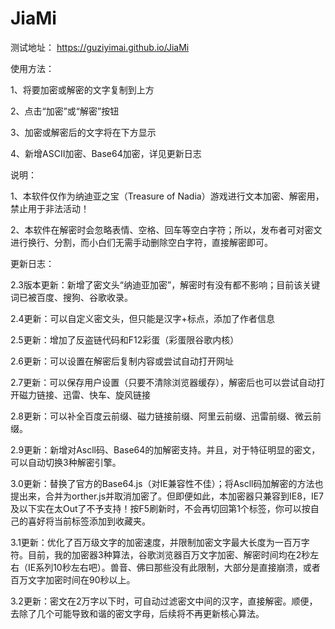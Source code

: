 # JiaMi
测试地址：
https://guziyimai.github.io/JiaMi

使用方法：

1、将要加密或解密的文字复制到上方

2、点击“加密”或“解密”按钮

3、加密或解密后的文字将在下方显示

4、新增ASCII加密、Base64加密，详见更新日志


说明：

1、本软件仅作为纳迪亚之宝（Treasure of Nadia）游戏进行文本加密、解密用，禁止用于非法活动！

2、本软件在解密时会忽略表情、空格、回车等空白字符；所以，发布者可对密文进行换行、分割，而小白们无需手动删除空白字符，直接解密即可。

更新日志：

2.3版本更新：新增了密文头“纳迪亚加密”，解密时有没有都不影响；目前该关键词已被百度、搜狗、谷歌收录。

2.4更新：可以自定义密文头，但只能是汉字+标点，添加了作者信息

2.5更新：增加了反盗链代码和F12彩蛋（彩蛋限谷歌内核）

2.6更新：可以设置在解密后复制内容或尝试自动打开网址

2.7更新：可以保存用户设置（只要不清除浏览器缓存），解密后也可以尝试自动打开磁力链接、迅雷、快车、旋风链接

2.8更新：可以补全百度云前缀、磁力链接前缀、阿里云前缀、迅雷前缀、微云前缀。

2.9更新：新增对Ascll码、Base64的加解密支持。并且，对于特征明显的密文，可以自动切换3种解密引擎。

3.0更新：替换了官方的Base64.js（对IE兼容性不佳）；将Ascll码加解密的方法也提出来，合并为orther.js并取消加密了。但即便如此，本加密器只兼容到IE8，IE7及以下实在太Out了不予支持！按F5刷新时，不会再切回第1个标签，你可以按自己的喜好将当前标签添加到收藏夹。

3.1更新：优化了百万级文字的加密速度，并限制加密文字最大长度为一百万字符。目前，我的加密器3种算法，谷歌浏览器百万文字加密、解密时间均在2秒左右（IE系列10秒左右吧）。兽音、佛曰那些没有此限制，大部分是直接崩溃，或者百万文字加密时间在90秒以上。

3.2更新：密文在2万字以下时，可自动过滤密文中间的汉字，直接解密。顺便，去除了几个可能导致和谐的密文字母，后续将不再更新核心算法。
